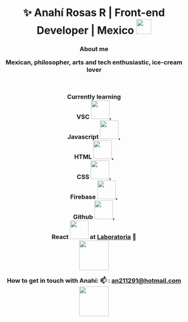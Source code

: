 <div align="center">

<h1 align="center"> ✨ Anahí Rosas R | Front-end Developer | Mexico <img src="https://media.giphy.com/media/2Yj2vRSHrhZIUyVPGl/giphy.gif" width="40"></h3>
<h3 align="center"> About me<br>
  <p> Mexican, philosopher, arts and tech enthusiastic, ice-cream lover</p> <br>
    


Currently learning <br>
VSC <img src ="https://media.giphy.com/media/SS8CV2rQdlYNLtBCiF/source.gif" width="50">,          
Javascript <img src= "https://media.giphy.com/media/dC3EHvqJ61hNReoxMV/giphy.gif" width="50">,    
HTML <img src="https://media.giphy.com/media/XAxylRMCdpbEWUAvr8/giphy.gif" width="50">,   
CSS <img src="https://media.giphy.com/media/fsEaZldNC8A1PJ3mwp/giphy.gif" width ="50">,   
Firebase <img src="https://media.giphy.com/media/Ri2TUcKlaOcaDBxFpY/giphy.gif" width="50" >,    
Github <img src="https://media.giphy.com/media/kH1DBkPNyZPOk0BxrM/giphy.gif" width="50">,   
React <img src= "https://media.giphy.com/media/XAxylRMCdpbEWUAvr8/giphy.gif" width="50">
at [Laboratoria](https://www.laboratoria.la/) 💛 <br>
<img src="https://media.giphy.com/media/YqWwG9OLqD3LzbGoZU/giphy.gif" width="80">









 
How to get in touch with Anahí: 
📫 : an211291@hotmail.com 
<img src= "https://media.giphy.com/media/3bu85lsWhBTlWcOMN6/giphy.gif" width="80">
</div>
<!---
anahir21/anahir21 is a ✨ special ✨ repository because its `README.md` (this file) appears on your GitHub profile.
You can click the Preview link to take a look at your changes.
--->
